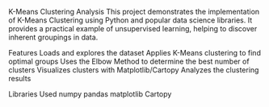 K-Means Clustering Analysis
This project demonstrates the implementation of K-Means Clustering using Python and popular data science libraries. It provides a practical example of unsupervised learning, helping to discover inherent groupings in data.

Features
Loads and explores the dataset
Applies K-Means clustering to find optimal groups
Uses the Elbow Method to determine the best number of clusters
Visualizes clusters with Matplotlib/Cartopy
Analyzes the clustering results

Libraries Used
numpy
pandas
matplotlib
Cartopy
